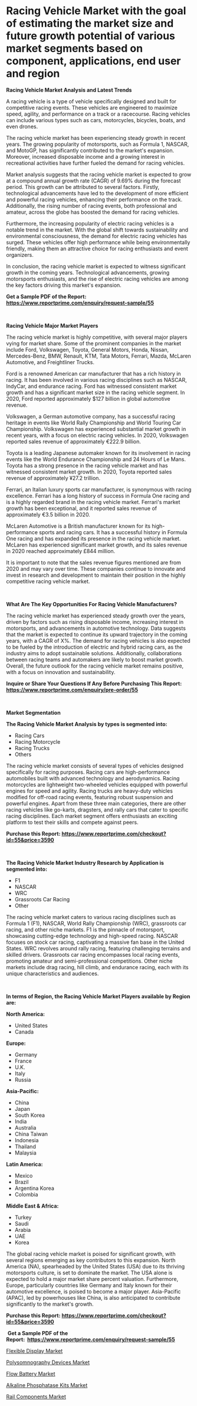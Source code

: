 <p><h1>Racing Vehicle Market with the goal of estimating the market size and future growth potential of various market segments based on component, applications, end user and region</h1></p><p><strong>Racing Vehicle Market Analysis and Latest Trends</strong></p>
<p><p>A racing vehicle is a type of vehicle specifically designed and built for competitive racing events. These vehicles are engineered to maximize speed, agility, and performance on a track or a racecourse. Racing vehicles can include various types such as cars, motorcycles, bicycles, boats, and even drones.</p><p>The racing vehicle market has been experiencing steady growth in recent years. The growing popularity of motorsports, such as Formula 1, NASCAR, and MotoGP, has significantly contributed to the market's expansion. Moreover, increased disposable income and a growing interest in recreational activities have further fueled the demand for racing vehicles.</p><p>Market analysis suggests that the racing vehicle market is expected to grow at a compound annual growth rate (CAGR) of 9.69% during the forecast period. This growth can be attributed to several factors. Firstly, technological advancements have led to the development of more efficient and powerful racing vehicles, enhancing their performance on the track. Additionally, the rising number of racing events, both professional and amateur, across the globe has boosted the demand for racing vehicles.</p><p>Furthermore, the increasing popularity of electric racing vehicles is a notable trend in the market. With the global shift towards sustainability and environmental consciousness, the demand for electric racing vehicles has surged. These vehicles offer high performance while being environmentally friendly, making them an attractive choice for racing enthusiasts and event organizers.</p><p>In conclusion, the racing vehicle market is expected to witness significant growth in the coming years. Technological advancements, growing motorsports enthusiasts, and the rise of electric racing vehicles are among the key factors driving this market's expansion.</p></p>
<p><strong>Get a Sample PDF of the Report:&nbsp; <a href="https://www.reportprime.com/enquiry/request-sample/55">https://www.reportprime.com/enquiry/request-sample/55</a></strong></p>
<p>&nbsp;</p>
<p><strong>Racing Vehicle Major Market Players</strong></p>
<p><p>The racing vehicle market is highly competitive, with several major players vying for market share. Some of the prominent companies in the market include Ford, Volkswagen, Toyota, General Motors, Honda, Nissan, Mercedes-Benz, BMW, Renault, KTM, Tata Motors, Ferrari, Mazda, McLaren Automotive, and Freightliner Trucks.</p><p>Ford is a renowned American car manufacturer that has a rich history in racing. It has been involved in various racing disciplines such as NASCAR, IndyCar, and endurance racing. Ford has witnessed consistent market growth and has a significant market size in the racing vehicle segment. In 2020, Ford reported approximately $127 billion in global automotive revenue.</p><p>Volkswagen, a German automotive company, has a successful racing heritage in events like World Rally Championship and World Touring Car Championship. Volkswagen has experienced substantial market growth in recent years, with a focus on electric racing vehicles. In 2020, Volkswagen reported sales revenue of approximately €222.9 billion.</p><p>Toyota is a leading Japanese automaker known for its involvement in racing events like the World Endurance Championship and 24 Hours of Le Mans. Toyota has a strong presence in the racing vehicle market and has witnessed consistent market growth. In 2020, Toyota reported sales revenue of approximately ¥27.2 trillion.</p><p>Ferrari, an Italian luxury sports car manufacturer, is synonymous with racing excellence. Ferrari has a long history of success in Formula One racing and is a highly regarded brand in the racing vehicle market. Ferrari's market growth has been exceptional, and it reported sales revenue of approximately €3.5 billion in 2020.</p><p>McLaren Automotive is a British manufacturer known for its high-performance sports and racing cars. It has a successful history in Formula One racing and has expanded its presence in the racing vehicle market. McLaren has experienced significant market growth, and its sales revenue in 2020 reached approximately £844 million.</p><p>It is important to note that the sales revenue figures mentioned are from 2020 and may vary over time. These companies continue to innovate and invest in research and development to maintain their position in the highly competitive racing vehicle market.</p></p>
<p>&nbsp;</p>
<p><strong>What Are The Key Opportunities For Racing Vehicle Manufacturers?</strong></p>
<p><p>The racing vehicle market has experienced steady growth over the years, driven by factors such as rising disposable income, increasing interest in motorsports, and advancements in automotive technology. Data suggests that the market is expected to continue its upward trajectory in the coming years, with a CAGR of X%. The demand for racing vehicles is also expected to be fueled by the introduction of electric and hybrid racing cars, as the industry aims to adopt sustainable solutions. Additionally, collaborations between racing teams and automakers are likely to boost market growth. Overall, the future outlook for the racing vehicle market remains positive, with a focus on innovation and sustainability.</p></p>
<p><strong>Inquire or Share Your Questions If Any Before Purchasing This Report: <a href="https://www.reportprime.com/enquiry/pre-order/55">https://www.reportprime.com/enquiry/pre-order/55</a></strong></p>
<p>&nbsp;</p>
<p><strong>Market Segmentation</strong></p>
<p><strong>The Racing Vehicle Market Analysis by types is segmented into:</strong></p>
<p><ul><li>Racing Cars</li><li>Racing Motorcycle</li><li>Racing Trucks</li><li>Others</li></ul></p>
<p><p>The racing vehicle market consists of several types of vehicles designed specifically for racing purposes. Racing cars are high-performance automobiles built with advanced technology and aerodynamics. Racing motorcycles are lightweight two-wheeled vehicles equipped with powerful engines for speed and agility. Racing trucks are heavy-duty vehicles modified for off-road racing events, featuring robust suspension and powerful engines. Apart from these three main categories, there are other racing vehicles like go-karts, dragsters, and rally cars that cater to specific racing disciplines. Each market segment offers enthusiasts an exciting platform to test their skills and compete against peers.</p></p>
<p><strong>Purchase this Report:&nbsp;<a href="https://www.reportprime.com/checkout?id=55&price=3590">https://www.reportprime.com/checkout?id=55&price=3590</a></strong></p>
<p>&nbsp;</p>
<p><strong>The Racing Vehicle Market Industry Research by Application is segmented into:</strong></p>
<p><ul><li>F1</li><li>NASCAR</li><li>WRC</li><li>Grassroots Car Racing</li><li>Other</li></ul></p>
<p><p>The racing vehicle market caters to various racing disciplines such as Formula 1 (F1), NASCAR, World Rally Championship (WRC), grassroots car racing, and other niche markets. F1 is the pinnacle of motorsport, showcasing cutting-edge technology and high-speed racing. NASCAR focuses on stock car racing, captivating a massive fan base in the United States. WRC revolves around rally racing, featuring challenging terrains and skilled drivers. Grassroots car racing encompasses local racing events, promoting amateur and semi-professional competitions. Other niche markets include drag racing, hill climb, and endurance racing, each with its unique characteristics and audiences.</p></p>
<p>&nbsp;</p>
<p><strong>In terms of Region, the Racing Vehicle Market Players available by Region are:</strong></p>
<p>
    <p> <strong> North America: </strong>
        <ul>
            <li>United States</li>
            <li>Canada</li>
        </ul>
        </p> 
    <p> <strong> Europe: </strong>
        <ul>
            <li>Germany</li>
            <li>France</li>
            <li>U.K.</li>
            <li>Italy</li>
            <li>Russia</li>
        </ul>
        </p> 
    <p> <strong> Asia-Pacific: </strong>
        <ul>
            <li>China</li>
            <li>Japan</li>
            <li>South Korea</li>
            <li>India</li>
            <li>Australia</li>
            <li>China Taiwan</li>
            <li>Indonesia</li>
            <li>Thailand</li>
            <li>Malaysia</li>
        </ul>
        </p> 
    <p> <strong> Latin America: </strong>
        <ul>
            <li>Mexico</li>
            <li>Brazil</li>
            <li>Argentina Korea</li>
            <li>Colombia</li>
        </ul>
        </p> 
    <p> <strong> Middle East & Africa: </strong>
        <ul>
            <li>Turkey</li>
            <li>Saudi</li>
            <li>Arabia</li>
            <li>UAE</li>
            <li>Korea</li>
        </ul>
    </p>
    </p>
<p><p>The global racing vehicle market is poised for significant growth, with several regions emerging as key contributors to this expansion. North America (NA), spearheaded by the United States (USA) due to its thriving motorsports culture, is set to dominate the market. The USA alone is expected to hold a major market share percent valuation. Furthermore, Europe, particularly countries like Germany and Italy known for their automotive excellence, is poised to become a major player. Asia-Pacific (APAC), led by powerhouses like China, is also anticipated to contribute significantly to the market's growth.</p></p>
<p><strong>Purchase this Report: <a href="https://www.reportprime.com/checkout?id=55&price=3590">https://www.reportprime.com/checkout?id=55&price=3590</a></strong></p>
<p>&nbsp;<strong>Get a Sample PDF of the Report:&nbsp;&nbsp;<a href="https://www.reportprime.com/enquiry/request-sample/55">https://www.reportprime.com/enquiry/request-sample/55</a></strong></p>
<p><strong></strong></p>
<p><p><a href="https://medium.com/@sylvanfahey/flexible-display-market-insights-into-market-cagr-market-trends-and-growth-strategies-8564b5f91cb0">Flexible Display Market</a></p><p><a href="https://www.linkedin.com/pulse/polysomnography-devices-market-size-share-amp-trends-nrlae/">Polysomnography Devices Market</a></p><p><a href="https://medium.com/@moribenton733320/flow-battery-market-trends-forecast-and-competitive-analysis-to-2030-76397b74fa3a">Flow Battery Market</a></p><p><a href="https://www.linkedin.com/pulse/decoding-alkaline-phosphatase-kits-market-deep-dive-sfc2e/">Alkaline Phosphatase Kits Market</a></p><p><a href="https://github.com/ambrozg/Market-Research-Report-List-1/blob/main/rail-components-market.md">Rail Components Market</a></p></p>